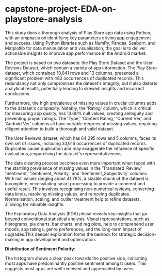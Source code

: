 # capstone-project-EDA-on-playstore-analysis

This study does a thorough analysis of Play Store app data using Python, with an emphasis on identifying key parameters driving app engagement and success. Using Python libraries such as NumPy, Pandas, Seaborn, and Matplotlib for data manipulation and visualisation, the goal is to deliver actionable insights to improve app performance in the Android market.

The project is based on two datasets: the Play Store Dataset and the User Reviews Dataset, which contain a variety of app information. The Play Store dataset, which contained 10,841 rows and 13 columns, presented a significant problem with 483 occurrences of duplicated records. This redundancy not only compromises the dataset's integrity, but it also distorts analytical results, potentially leading to skewed insights and incorrect conclusions.

Furthermore, the high prevalence of missing values in crucial columns adds to the dataset's complexity. Notably, the 'Rating' column, which is critical for measuring app quality, has 13.60% null values, creating ambiguity and preventing proper ratings. The 'Type,' 'Content Rating,' 'Current Ver,' and 'Android Ver' columns all have variable degrees of missing values, requiring diligent attention to build a thorough and valid dataset.

The User Reviews dataset, which has 64,295 rows and 5 columns, faces its own set of issues, including 33,616 occurrences of duplicated records. Duplicates cause duplication and may exaggerate the influence of specific evaluations, jeopardising the dataset's representativeness.

The data cleaning process becomes even more important when faced with the startling prevalence of missing values in the 'Translated_Review,' 'Sentiment,' 'Sentiment_Polarity,' and 'Sentiment_Subjectivity' columns. With null values ranging about 41.78%, a sizable chunk of the dataset is incomplete, necessitating smart processing to provide a coherent and useful result. This involves recognising non-numerical reviews, converting data kinds, resolving missing values, and removing duplicates. Normalisation, scaling, and outlier treatment help to refine datasets, allowing for valuable insights.

The Exploratory Data Analysis (EDA) phase reveals key insights that go beyond conventional statistical analysis. Visual representations, such as histograms, pie charts, bar charts, and reg plots, help to comprehend user moods, app ratings, genre preferences, and the long-term impact of upgrades.This deeper exploration forms the bedrock for strategic decision-making in app development and optimization.

**Distribution of Sentiment Polarity:**

The histogram shows a clear peak towards the positive side, indicating most apps have predominantly positive sentiment amongst users. This suggests most apps are well-received and appreciated by users.
